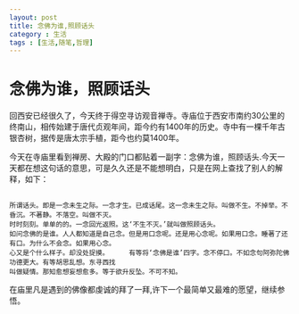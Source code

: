 ```yaml
---
layout: post
title: 念佛为谁,照顾话头
category : 生活
tags : [生活,随笔,哲理]
---
```


# 念佛为谁，照顾话头

回西安已经很久了，今天终于得空寻访观音禅寺。寺庙位于西安市南约30公里的终南山，相传始建于唐代贞观年间，距今约有1400年的历史。寺中有一棵千年古银杏树，据传是唐太宗手植，距今也约莫1400年。

今天在寺庙里看到禅房、大殿的门口都贴着一副字：念佛为谁，照顾话头.今天一天都在想这句话的意思，可是久久还是不能想明白，只是在网上查找了别人的解释，如下：

<pre><code>
所谓话头。即是一念未生之际。一念才生。已成话尾。这一念未生之际。叫做不生。不掉举。不昏沉。不著静。不落空。叫做不灭。
时时刻刻。单单的的。一念回光返照。这‘不生不灭。’就叫做照顾话头。
如问念佛的是谁。人人都知道是自己念。但是用口念呢。还是用心念呢。如果用口念。睡著了还有口。为什么不会念。如果用心念。
心又是个什么样子。却没处捉摸。     有等将‘念佛是谁’四字。念不停口。不如念句阿弥陀佛功德更大。有等胡思乱想。东寻西找
叫做疑情。那知愈想妄想愈多。等于欲升反坠。不可不知。
</code></pre>

在庙里凡是遇到的佛像都虔诚的拜了一拜,许下一个最简单又最难的愿望，继续参悟。
